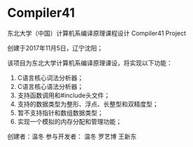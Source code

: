 # Compiler41
东北大学（中国）计算机系编译原理课程设计
Compiler41 Project

创建于2017年11月5日，辽宁沈阳；

该项目为东北大学计算机系编译原理课设，将实现以下功能：
1. C语言核心词法分析器；
2. C语言核心语法分析器；
3. 支持函数调用和#include头文件；
4. 支持的数据类型为整形、浮点、长整型和双精度型；
5. 暂不支持指针和数组数据类型；
6. 实现一个模拟的内存分配和管理功能；

创建者：温冬
参与开发者：
温冬
罗艺博
王新东
